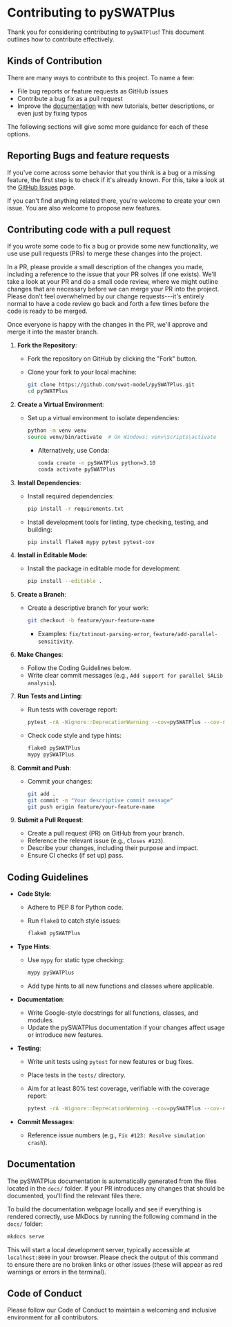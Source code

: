 # Contributing to pySWATPlus

Thank you for considering contributing to `pySWATPlus`! This document outlines how to contribute effectively.

## Kinds of Contribution
There are many ways to contribute to this project. To name a few:

- File bug reports or feature requests as GitHub issues
- Contribute a bug fix as a pull request
- Improve the [documentation](https://swat-model.github.io/pySWATPlus/) with new tutorials, better descriptions, or even just by fixing typos

The following sections will give some more guidance for each of these options.

## Reporting Bugs and feature requests
If you've come across some behavior that you think is a bug or a missing feature, the first step is to check if it's already known. For this, take a look at the [GitHub Issues](https://github.com/swat-model/pySWATPlus/issues) page.

If you can't find anything related there, you're welcome to create your own issue. You are also welcome to propose new features.

## Contributing code with a pull request

If you wrote some code to fix a bug or provide some new functionality, we use use pull requests (PRs) to merge these changes into the project.

In a PR, please provide a small description of the changes you made, including a reference to the issue that your PR solves (if one exists). We'll take a look at your PR and do a small code review, where we might outline changes that are necessary before we can merge your PR into the project. Please don't feel overwhelmed by our change requests---it's entirely normal to have a code review go back and forth a few times before the code is ready to be merged.

Once everyone is happy with the changes in the PR, we'll approve and merge it into the master branch.

1. **Fork the Repository**:

   - Fork the repository on GitHub by clicking the "Fork" button.
   - Clone your fork to your local machine:

     ```bash
     git clone https://github.com/swat-model/pySWATPlus.git
     cd pySWATPlus
     ```

2. **Create a Virtual Environment**:

   - Set up a virtual environment to isolate dependencies:

     ```bash
     python -m venv venv
     source venv/bin/activate  # On Windows: venv\Scripts\activate
     ```
     - Alternatively, use Conda:

       ```bash
       conda create -n pySWATPlus python=3.10
       conda activate pySWATPlus
       ```

3. **Install Dependencies**:

   - Install required dependencies:

     ```bash
     pip install -r requirements.txt
     ```
   - Install development tools for linting, type checking, testing, and building:

     ```bash
     pip install flake8 mypy pytest pytest-cov
     ```

4. **Install in Editable Mode**:

   - Install the package in editable mode for development:

     ```bash
     pip install --editable .
     ```
5. **Create a Branch**:

   - Create a descriptive branch for your work:

     ```bash
     git checkout -b feature/your-feature-name
     ```
     - Examples: `fix/txtinout-parsing-error`, `feature/add-parallel-sensitivity`.

6. **Make Changes**:

   - Follow the Coding Guidelines below.
   - Write clear commit messages (e.g., `Add support for parallel SALib analysis`).

7. **Run Tests and Linting**:

   - Run tests with coverage report:

     ```bash
     pytest -rA -Wignore::DeprecationWarning --cov=pySWATPlus --cov-report=xml
     ```
   - Check code style and type hints:

     ```bash
     flake8 pySWATPlus
     mypy pySWATPlus
     ```

8. **Commit and Push**:

   - Commit your changes:

     ```bash
     git add .
     git commit -m "Your descriptive commit message"
     git push origin feature/your-feature-name
     ```

9. **Submit a Pull Request**:

   - Create a pull request (PR) on GitHub from your branch.
   - Reference the relevant issue (e.g., `Closes #123`).
   - Describe your changes, including their purpose and impact.
   - Ensure CI checks (if set up) pass.

## Coding Guidelines

- **Code Style**:

  - Adhere to PEP 8 for Python code.
  - Run `flake8` to catch style issues:

    ```bash
    flake8 pySWATPlus
    ```

- **Type Hints**:

  - Use `mypy` for static type checking:

    ```bash
    mypy pySWATPlus
    ```
  - Add type hints to all new functions and classes where applicable.

- **Documentation**:

  - Write Google-style docstrings for all functions, classes, and modules.
  - Update the pySWATPlus documentation if your changes affect usage or introduce new features.

- **Testing**:

  - Write unit tests using `pytest` for new features or bug fixes.
  - Place tests in the `tests/` directory.
  - Aim for at least 80% test coverage, verifiable with the coverage report:

    ```bash
    pytest -rA -Wignore::DeprecationWarning --cov=pySWATPlus --cov-report=xml
    ```

- **Commit Messages**:

  - Reference issue numbers (e.g., `Fix #123: Resolve simulation crash`).

## Documentation

The pySWATPlus documentation is automatically generated from the files located in the `docs/` folder. If your PR introduces any changes that should be documented, you'll find the relevant files there.

To build the documentation webpage locally and see if everything is rendered correctly, use MkDocs by running the following command in the `docs/` folder:

```bash
mkdocs serve
```

This will start a local development server, typically accessible at `localhost:8000` in your browser. Please check the output of this command to ensure there are no broken links or other issues (these will appear as red warnings or errors in the terminal).

## Code of Conduct

Please follow our Code of Conduct to maintain a welcoming and inclusive environment for all contributors.
